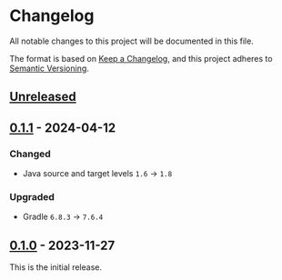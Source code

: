 # Changelog
All notable changes to this project will be documented in this file.

The format is based on [Keep a Changelog](https://keepachangelog.com/en/1.0.0/),
and this project adheres to [Semantic Versioning](https://semver.org/spec/v2.0.0.html).

## [Unreleased]

## [0.1.1] - 2024-04-12
### Changed
- Java source and target levels `1.6` -> `1.8`
### Upgraded
- Gradle `6.8.3` -> `7.6.4`

## [0.1.0] - 2023-11-27
This is the initial release.

[unreleased]: https://github.com/eclipse-keypop/keypop-calypso-crypto-symmetric-java-api/compare/0.1.1...HEAD
[0.1.1]: https://github.com/eclipse-keypop/keypop-calypso-crypto-symmetric-java-api/compare/0.1.0...0.1.1
[0.1.0]: https://github.com/eclipse-keypop/keypop-calypso-crypto-symmetric-java-api/releases/tag/0.1.0